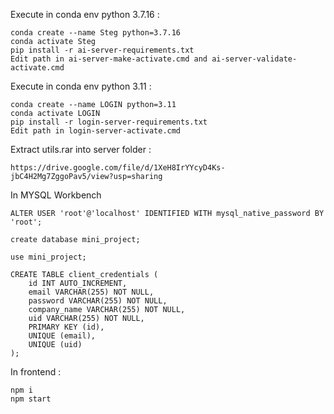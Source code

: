Execute in conda env python 3.7.16 : 
```
conda create --name Steg python=3.7.16
conda activate Steg
pip install -r ai-server-requirements.txt
Edit path in ai-server-make-activate.cmd and ai-server-validate-activate.cmd
```

Execute in conda env python 3.11 :
```
conda create --name LOGIN python=3.11
conda activate LOGIN
pip install -r login-server-requirements.txt
Edit path in login-server-activate.cmd
```

Extract utils.rar into server folder : 
```
https://drive.google.com/file/d/1XeH8IrYYcyD4Ks-jbC4H2Mg7ZggoPav5/view?usp=sharing
```

In MYSQL Workbench
```
ALTER USER 'root'@'localhost' IDENTIFIED WITH mysql_native_password BY 'root';

create database mini_project;

use mini_project;

CREATE TABLE client_credentials (
    id INT AUTO_INCREMENT,
    email VARCHAR(255) NOT NULL,
    password VARCHAR(255) NOT NULL,
    company_name VARCHAR(255) NOT NULL,
    uid VARCHAR(255) NOT NULL,
    PRIMARY KEY (id),
    UNIQUE (email),
    UNIQUE (uid)
);
```

In frontend : 
```
npm i
npm start
```
